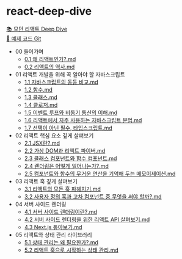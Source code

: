 # react-deep-dive
[📚 모던 리액트 Deep Dive](https://wikibook.co.kr/react-deep-dive/)  
[🔗 예제 코드 Git](https://github.com/wikibook/react-deep-dive-example)


<!-- FOLDER_STRUCTURE_START -->
- 00 들어가며
    - [0.1 왜 리액트인가?.md](https://github.com/Jungle-JavaScript-Study/react-deep-dive/blob/main/00%20%EB%93%A4%EC%96%B4%EA%B0%80%EB%A9%B0/0.1%20%EC%99%9C%20%EB%A6%AC%EC%95%A1%ED%8A%B8%EC%9D%B8%EA%B0%80%3F.md)
    - [0.2 리액트의 역사.md](https://github.com/Jungle-JavaScript-Study/react-deep-dive/blob/main/00%20%EB%93%A4%EC%96%B4%EA%B0%80%EB%A9%B0/0.2%20%EB%A6%AC%EC%95%A1%ED%8A%B8%EC%9D%98%20%EC%97%AD%EC%82%AC.md)
- 01 리액트 개발을 위해 꼭 알아야 할 자바스크립트
    - [1.1 자바스크립트의 동등 비교.md](https://github.com/Jungle-JavaScript-Study/react-deep-dive/blob/main/01%20%EB%A6%AC%EC%95%A1%ED%8A%B8%20%EA%B0%9C%EB%B0%9C%EC%9D%84%20%EC%9C%84%ED%95%B4%20%EA%BC%AD%20%EC%95%8C%EC%95%84%EC%95%BC%20%ED%95%A0%20%EC%9E%90%EB%B0%94%EC%8A%A4%ED%81%AC%EB%A6%BD%ED%8A%B8/1.1%20%EC%9E%90%EB%B0%94%EC%8A%A4%ED%81%AC%EB%A6%BD%ED%8A%B8%EC%9D%98%20%EB%8F%99%EB%93%B1%20%EB%B9%84%EA%B5%90.md)
    - [1.2 함수.md](https://github.com/Jungle-JavaScript-Study/react-deep-dive/blob/main/01%20%EB%A6%AC%EC%95%A1%ED%8A%B8%20%EA%B0%9C%EB%B0%9C%EC%9D%84%20%EC%9C%84%ED%95%B4%20%EA%BC%AD%20%EC%95%8C%EC%95%84%EC%95%BC%20%ED%95%A0%20%EC%9E%90%EB%B0%94%EC%8A%A4%ED%81%AC%EB%A6%BD%ED%8A%B8/1.2%20%ED%95%A8%EC%88%98.md)
    - [1.3 클래스.md](https://github.com/Jungle-JavaScript-Study/react-deep-dive/blob/main/01%20%EB%A6%AC%EC%95%A1%ED%8A%B8%20%EA%B0%9C%EB%B0%9C%EC%9D%84%20%EC%9C%84%ED%95%B4%20%EA%BC%AD%20%EC%95%8C%EC%95%84%EC%95%BC%20%ED%95%A0%20%EC%9E%90%EB%B0%94%EC%8A%A4%ED%81%AC%EB%A6%BD%ED%8A%B8/1.3%20%ED%81%B4%EB%9E%98%EC%8A%A4.md)
    - [1.4 클로저.md](https://github.com/Jungle-JavaScript-Study/react-deep-dive/blob/main/01%20%EB%A6%AC%EC%95%A1%ED%8A%B8%20%EA%B0%9C%EB%B0%9C%EC%9D%84%20%EC%9C%84%ED%95%B4%20%EA%BC%AD%20%EC%95%8C%EC%95%84%EC%95%BC%20%ED%95%A0%20%EC%9E%90%EB%B0%94%EC%8A%A4%ED%81%AC%EB%A6%BD%ED%8A%B8/1.4%20%ED%81%B4%EB%A1%9C%EC%A0%80.md)
    - [1.5 이벤트 루프와 비동기 통신의 이해.md](https://github.com/Jungle-JavaScript-Study/react-deep-dive/blob/main/01%20%EB%A6%AC%EC%95%A1%ED%8A%B8%20%EA%B0%9C%EB%B0%9C%EC%9D%84%20%EC%9C%84%ED%95%B4%20%EA%BC%AD%20%EC%95%8C%EC%95%84%EC%95%BC%20%ED%95%A0%20%EC%9E%90%EB%B0%94%EC%8A%A4%ED%81%AC%EB%A6%BD%ED%8A%B8/1.5%20%EC%9D%B4%EB%B2%A4%ED%8A%B8%20%EB%A3%A8%ED%94%84%EC%99%80%20%EB%B9%84%EB%8F%99%EA%B8%B0%20%ED%86%B5%EC%8B%A0%EC%9D%98%20%EC%9D%B4%ED%95%B4.md)
    - [1.6 리액트에서 자주 사용하는 자바스크립트 문법.md](https://github.com/Jungle-JavaScript-Study/react-deep-dive/blob/main/01%20%EB%A6%AC%EC%95%A1%ED%8A%B8%20%EA%B0%9C%EB%B0%9C%EC%9D%84%20%EC%9C%84%ED%95%B4%20%EA%BC%AD%20%EC%95%8C%EC%95%84%EC%95%BC%20%ED%95%A0%20%EC%9E%90%EB%B0%94%EC%8A%A4%ED%81%AC%EB%A6%BD%ED%8A%B8/1.6%20%EB%A6%AC%EC%95%A1%ED%8A%B8%EC%97%90%EC%84%9C%20%EC%9E%90%EC%A3%BC%20%EC%82%AC%EC%9A%A9%ED%95%98%EB%8A%94%20%EC%9E%90%EB%B0%94%EC%8A%A4%ED%81%AC%EB%A6%BD%ED%8A%B8%20%EB%AC%B8%EB%B2%95.md)
    - [1.7 선택이 아닌 필수, 타입스크립트.md](https://github.com/Jungle-JavaScript-Study/react-deep-dive/blob/main/01%20%EB%A6%AC%EC%95%A1%ED%8A%B8%20%EA%B0%9C%EB%B0%9C%EC%9D%84%20%EC%9C%84%ED%95%B4%20%EA%BC%AD%20%EC%95%8C%EC%95%84%EC%95%BC%20%ED%95%A0%20%EC%9E%90%EB%B0%94%EC%8A%A4%ED%81%AC%EB%A6%BD%ED%8A%B8/1.7%20%EC%84%A0%ED%83%9D%EC%9D%B4%20%EC%95%84%EB%8B%8C%20%ED%95%84%EC%88%98%2C%20%ED%83%80%EC%9E%85%EC%8A%A4%ED%81%AC%EB%A6%BD%ED%8A%B8.md)
- 02 리액트 핵심 요소 깊게 살펴보기
    - [2.1 JSX란?.md](https://github.com/Jungle-JavaScript-Study/react-deep-dive/blob/main/02%20%EB%A6%AC%EC%95%A1%ED%8A%B8%20%ED%95%B5%EC%8B%AC%20%EC%9A%94%EC%86%8C%20%EA%B9%8A%EA%B2%8C%20%EC%82%B4%ED%8E%B4%EB%B3%B4%EA%B8%B0/2.1%20JSX%EB%9E%80%3F.md)
    - [2.2 가상 DOM과 리액트 파이버.md](https://github.com/Jungle-JavaScript-Study/react-deep-dive/blob/main/02%20%EB%A6%AC%EC%95%A1%ED%8A%B8%20%ED%95%B5%EC%8B%AC%20%EC%9A%94%EC%86%8C%20%EA%B9%8A%EA%B2%8C%20%EC%82%B4%ED%8E%B4%EB%B3%B4%EA%B8%B0/2.2%20%EA%B0%80%EC%83%81%20DOM%EA%B3%BC%20%EB%A6%AC%EC%95%A1%ED%8A%B8%20%ED%8C%8C%EC%9D%B4%EB%B2%84.md)
    - [2.3 클래스 컴포넌트와 함수 컴포넌트.md](https://github.com/Jungle-JavaScript-Study/react-deep-dive/blob/main/02%20%EB%A6%AC%EC%95%A1%ED%8A%B8%20%ED%95%B5%EC%8B%AC%20%EC%9A%94%EC%86%8C%20%EA%B9%8A%EA%B2%8C%20%EC%82%B4%ED%8E%B4%EB%B3%B4%EA%B8%B0/2.3%20%ED%81%B4%EB%9E%98%EC%8A%A4%20%EC%BB%B4%ED%8F%AC%EB%84%8C%ED%8A%B8%EC%99%80%20%ED%95%A8%EC%88%98%20%EC%BB%B4%ED%8F%AC%EB%84%8C%ED%8A%B8.md)
    - [2.4 렌더링은 어떻게 일어나는가?.md](https://github.com/Jungle-JavaScript-Study/react-deep-dive/blob/main/02%20%EB%A6%AC%EC%95%A1%ED%8A%B8%20%ED%95%B5%EC%8B%AC%20%EC%9A%94%EC%86%8C%20%EA%B9%8A%EA%B2%8C%20%EC%82%B4%ED%8E%B4%EB%B3%B4%EA%B8%B0/2.4%20%EB%A0%8C%EB%8D%94%EB%A7%81%EC%9D%80%20%EC%96%B4%EB%96%BB%EA%B2%8C%20%EC%9D%BC%EC%96%B4%EB%82%98%EB%8A%94%EA%B0%80%3F.md)
    - [2.5 컴포넌트와 함수의 무거운 연산을 기억해 두는 메모이제이션.md](https://github.com/Jungle-JavaScript-Study/react-deep-dive/blob/main/02%20%EB%A6%AC%EC%95%A1%ED%8A%B8%20%ED%95%B5%EC%8B%AC%20%EC%9A%94%EC%86%8C%20%EA%B9%8A%EA%B2%8C%20%EC%82%B4%ED%8E%B4%EB%B3%B4%EA%B8%B0/2.5%20%EC%BB%B4%ED%8F%AC%EB%84%8C%ED%8A%B8%EC%99%80%20%ED%95%A8%EC%88%98%EC%9D%98%20%EB%AC%B4%EA%B1%B0%EC%9A%B4%20%EC%97%B0%EC%82%B0%EC%9D%84%20%EA%B8%B0%EC%96%B5%ED%95%B4%20%EB%91%90%EB%8A%94%20%EB%A9%94%EB%AA%A8%EC%9D%B4%EC%A0%9C%EC%9D%B4%EC%85%98.md)
- 03 리액트 훅 깊게 살펴보기
    - [3.1 리액트의 모든 훅 파헤치기.md](https://github.com/Jungle-JavaScript-Study/react-deep-dive/blob/main/03%20%EB%A6%AC%EC%95%A1%ED%8A%B8%20%ED%9B%85%20%EA%B9%8A%EA%B2%8C%20%EC%82%B4%ED%8E%B4%EB%B3%B4%EA%B8%B0/3.1%20%EB%A6%AC%EC%95%A1%ED%8A%B8%EC%9D%98%20%EB%AA%A8%EB%93%A0%20%ED%9B%85%20%ED%8C%8C%ED%97%A4%EC%B9%98%EA%B8%B0.md)
    - [3.2 사용자 정의 훅과 고차 컴포넌트 중 무엇을 써야 할까?.md](https://github.com/Jungle-JavaScript-Study/react-deep-dive/blob/main/03%20%EB%A6%AC%EC%95%A1%ED%8A%B8%20%ED%9B%85%20%EA%B9%8A%EA%B2%8C%20%EC%82%B4%ED%8E%B4%EB%B3%B4%EA%B8%B0/3.2%20%EC%82%AC%EC%9A%A9%EC%9E%90%20%EC%A0%95%EC%9D%98%20%ED%9B%85%EA%B3%BC%20%EA%B3%A0%EC%B0%A8%20%EC%BB%B4%ED%8F%AC%EB%84%8C%ED%8A%B8%20%EC%A4%91%20%EB%AC%B4%EC%97%87%EC%9D%84%20%EC%8D%A8%EC%95%BC%20%ED%95%A0%EA%B9%8C%3F.md)
- 04 서버 사이드 렌더링
    - [4.1 서버 사이드 렌더링이란?.md](https://github.com/Jungle-JavaScript-Study/react-deep-dive/blob/main/04%20%EC%84%9C%EB%B2%84%20%EC%82%AC%EC%9D%B4%EB%93%9C%20%EB%A0%8C%EB%8D%94%EB%A7%81/4.1%20%EC%84%9C%EB%B2%84%20%EC%82%AC%EC%9D%B4%EB%93%9C%20%EB%A0%8C%EB%8D%94%EB%A7%81%EC%9D%B4%EB%9E%80%3F.md)
    - [4.2 서버 사이드 렌더링을 위한 리액트 API 살펴보기.md](https://github.com/Jungle-JavaScript-Study/react-deep-dive/blob/main/04%20%EC%84%9C%EB%B2%84%20%EC%82%AC%EC%9D%B4%EB%93%9C%20%EB%A0%8C%EB%8D%94%EB%A7%81/4.2%20%EC%84%9C%EB%B2%84%20%EC%82%AC%EC%9D%B4%EB%93%9C%20%EB%A0%8C%EB%8D%94%EB%A7%81%EC%9D%84%20%EC%9C%84%ED%95%9C%20%EB%A6%AC%EC%95%A1%ED%8A%B8%20API%20%EC%82%B4%ED%8E%B4%EB%B3%B4%EA%B8%B0.md)
    - [4.3 Next.js 톺아보기.md](https://github.com/Jungle-JavaScript-Study/react-deep-dive/blob/main/04%20%EC%84%9C%EB%B2%84%20%EC%82%AC%EC%9D%B4%EB%93%9C%20%EB%A0%8C%EB%8D%94%EB%A7%81/4.3%20Next.js%20%ED%86%BA%EC%95%84%EB%B3%B4%EA%B8%B0.md)
- 05 리액트와 상태 관리 라이브러리
    - [5.1 상태 관리는 왜 필요한가?.md](https://github.com/Jungle-JavaScript-Study/react-deep-dive/blob/main/05%20%EB%A6%AC%EC%95%A1%ED%8A%B8%EC%99%80%20%EC%83%81%ED%83%9C%20%EA%B4%80%EB%A6%AC%20%EB%9D%BC%EC%9D%B4%EB%B8%8C%EB%9F%AC%EB%A6%AC/5.1%20%EC%83%81%ED%83%9C%20%EA%B4%80%EB%A6%AC%EB%8A%94%20%EC%99%9C%20%ED%95%84%EC%9A%94%ED%95%9C%EA%B0%80%3F.md)
    - [5.2 리액트 훅으로 시작하는 상태 관리.md](https://github.com/Jungle-JavaScript-Study/react-deep-dive/blob/main/05%20%EB%A6%AC%EC%95%A1%ED%8A%B8%EC%99%80%20%EC%83%81%ED%83%9C%20%EA%B4%80%EB%A6%AC%20%EB%9D%BC%EC%9D%B4%EB%B8%8C%EB%9F%AC%EB%A6%AC/5.2%20%EB%A6%AC%EC%95%A1%ED%8A%B8%20%ED%9B%85%EC%9C%BC%EB%A1%9C%20%EC%8B%9C%EC%9E%91%ED%95%98%EB%8A%94%20%EC%83%81%ED%83%9C%20%EA%B4%80%EB%A6%AC.md)

<!-- FOLDER_STRUCTURE_END -->